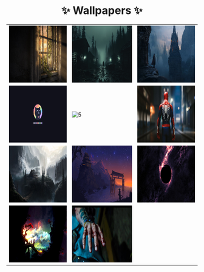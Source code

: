 <div align="center">
    <h1>✨ Wallpapers ✨</h1>

<table>
    <tr>
        <td>
            <img alt="1" src="../1.png" width="260" height="150"/>
        </td>
        <td>
            <img alt="2" src="../2.jpg" width="260" height="150"/>
        </td>
        <td>
            <img alt="3" src="../3.jpg" width="260" height="150"/>
        </td>
    </tr>
    <tr>
        <td>
            <img alt="4" src="../4.png" width="260" height="150"/>
        </td>
        <td>
            <img alt="5" src="../5.png" width="260" height="150"/>
        </td>
        <td>
            <img alt="6" src="../6.jpg" width="260" height="150"/>
        </td>
    </tr>
    <tr>
        <td>
            <img alt="7" src="../7.jpg" width="260" height="150"/>
        </td>
        <td>
            <img alt="8" src="../8.jpg" width="260" height="150"/>
        </td>
        <td>
            <img alt="9" src="../9.jpg" width="260" height="150"/>
        </td>
    </tr>
    <tr>
        <td>
            <img alt="10" src="../10.jpg" width="260" height="150"/>
        </td>
        <td>
            <img alt="11" src="../11.jpg" width="260" height="150"/>
        </td>
        <td>
        </td>
    </tr>
</table>

</div>
